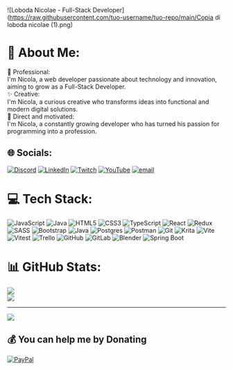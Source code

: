 ![Loboda Nicolae - Full-Stack Developer](https://raw.githubusercontent.com/tuo-username/tuo-repo/main/Copia di loboda nicolae (1).png)
# 💫 About Me:
💼 Professional:<br>I'm Nicola, a web developer passionate about technology and innovation, aiming to grow as a Full-Stack Developer.<br>✨ Creative:<br>I'm Nicola, a curious creative who transforms ideas into functional and modern digital solutions.<br>🚀 Direct and motivated:<br>I'm Nicola, a constantly growing developer who has turned his passion for programming into a profession.


## 🌐 Socials:
[![Discord](https://img.shields.io/badge/Discord-%237289DA.svg?logo=discord&logoColor=white)](https://discord.gg/lylyss) [![LinkedIn](https://img.shields.io/badge/LinkedIn-%230077B5.svg?logo=linkedin&logoColor=white)](https://linkedin.com/in/www.linkedin.com/in/nicolae-loboda/) [![Twitch](https://img.shields.io/badge/Twitch-%239146FF.svg?logo=Twitch&logoColor=white)](https://twitch.tv/lylys_s) [![YouTube](https://img.shields.io/badge/YouTube-%23FF0000.svg?logo=YouTube&logoColor=white)](https://youtube.com/@@DEV-NicolaeLoboda) [![email](https://img.shields.io/badge/Email-D14836?logo=gmail&logoColor=white)](mailto:lobodanicolae.dev@gmail.com) 

# 💻 Tech Stack:
![JavaScript](https://img.shields.io/badge/javascript-%23323330.svg?style=for-the-badge&logo=javascript&logoColor=%23F7DF1E) ![Java](https://img.shields.io/badge/java-%23ED8B00.svg?style=for-the-badge&logo=openjdk&logoColor=white) ![HTML5](https://img.shields.io/badge/html5-%23E34F26.svg?style=for-the-badge&logo=html5&logoColor=white) ![CSS3](https://img.shields.io/badge/css3-%231572B6.svg?style=for-the-badge&logo=css3&logoColor=white) ![TypeScript](https://img.shields.io/badge/typescript-%23007ACC.svg?style=for-the-badge&logo=typescript&logoColor=white) ![React](https://img.shields.io/badge/react-%2320232a.svg?style=for-the-badge&logo=react&logoColor=%2361DAFB) ![Redux](https://img.shields.io/badge/redux-%23593d88.svg?style=for-the-badge&logo=redux&logoColor=white) ![SASS](https://img.shields.io/badge/SASS-hotpink.svg?style=for-the-badge&logo=SASS&logoColor=white) ![Bootstrap](https://img.shields.io/badge/bootstrap-%238511FA.svg?style=for-the-badge&logo=bootstrap&logoColor=white) ![Java](https://img.shields.io/badge/java-%23ED8B00.svg?style=for-the-badge&logo=openjdk&logoColor=white) ![Postgres](https://img.shields.io/badge/postgres-%23316192.svg?style=for-the-badge&logo=postgresql&logoColor=white) ![Postman](https://img.shields.io/badge/Postman-FF6C37?style=for-the-badge&logo=postman&logoColor=white) ![Git](https://img.shields.io/badge/git-%23F05033.svg?style=for-the-badge&logo=git&logoColor=white) ![Krita](https://img.shields.io/badge/Krita-203759?style=for-the-badge&logo=krita&logoColor=EEF37B) ![Vite](https://img.shields.io/badge/vite-%23646CFF.svg?style=for-the-badge&logo=vite&logoColor=white) ![Vitest](https://img.shields.io/badge/-Vitest-252529?style=for-the-badge&logo=vitest&logoColor=FCC72B) ![Trello](https://img.shields.io/badge/Trello-%23026AA7.svg?style=for-the-badge&logo=Trello&logoColor=white) ![GitHub](https://img.shields.io/badge/github-%23121011.svg?style=for-the-badge&logo=github&logoColor=white) ![GitLab](https://img.shields.io/badge/gitlab-%23181717.svg?style=for-the-badge&logo=gitlab&logoColor=white) ![Blender](https://img.shields.io/badge/blender-%23F5792A.svg?style=for-the-badge&logo=blender&logoColor=white)
![Spring Boot](https://img.shields.io/badge/Spring_Boot-F2F4F9?style=for-the-badge&logo=spring-boot)
# 📊 GitHub Stats:
![](https://github-readme-stats.vercel.app/api?username=lylyss&theme=rose&hide_border=true&include_all_commits=false&count_private=false)<br/>
![](https://github-readme-stats.vercel.app/api/top-langs/?username=lylyss&theme=rose&hide_border=true&include_all_commits=false&count_private=false&layout=compact)

---
[![](https://visitcount.itsvg.in/api?id=lylyss&icon=6&color=5)](https://visitcount.itsvg.in)

  ## 💰 You can help me by Donating
  [![PayPal](https://img.shields.io/badge/PayPal-00457C?style=for-the-badge&logo=paypal&logoColor=white)](https://paypal.me/paypal.me/lobodanicolae) 

  
<!-- Proudly created with GPRM ( https://gprm.itsvg.in ) -->
